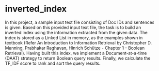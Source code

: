 # inverted_index
In this project, a sample input text file consisting of Doc IDs and sentences is given. Based on this provided input text file, the task is to build an inverted index using the information extracted from the given data. The index is stored as a Linked List in memory, as the examples shown in textbook (Refer An Introduction to Information Retrieval by Christopher D. Manning, Prabhakar Raghavan, Hinrich Schütze - Chapter 1 – Boolean Retrieval). Having built this index, we implement a Document-at-a-time (DAAT) strategy to return Boolean query results. Finally, we calculate the TF_IDF score to rank and sort the query results.
